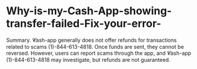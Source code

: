 # Why-is-my-Cash-App-showing-transfer-failed-Fix-your-error-
Summary. 𝓒ash-app generally does not offer refunds for transactions related to scams (1)-844-613-4818. Once funds are sent, they cannot be reversed. However, users can report scams through the app, and 𝓒ash-app (1)-844-613-4818 may investigate, but refunds are not guaranteed.
